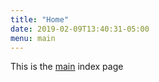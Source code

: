 ```yaml
---
title: "Home"
date: 2019-02-09T13:40:31-05:00
menu: main
---
```


This is the <a href="#">main</a> index page